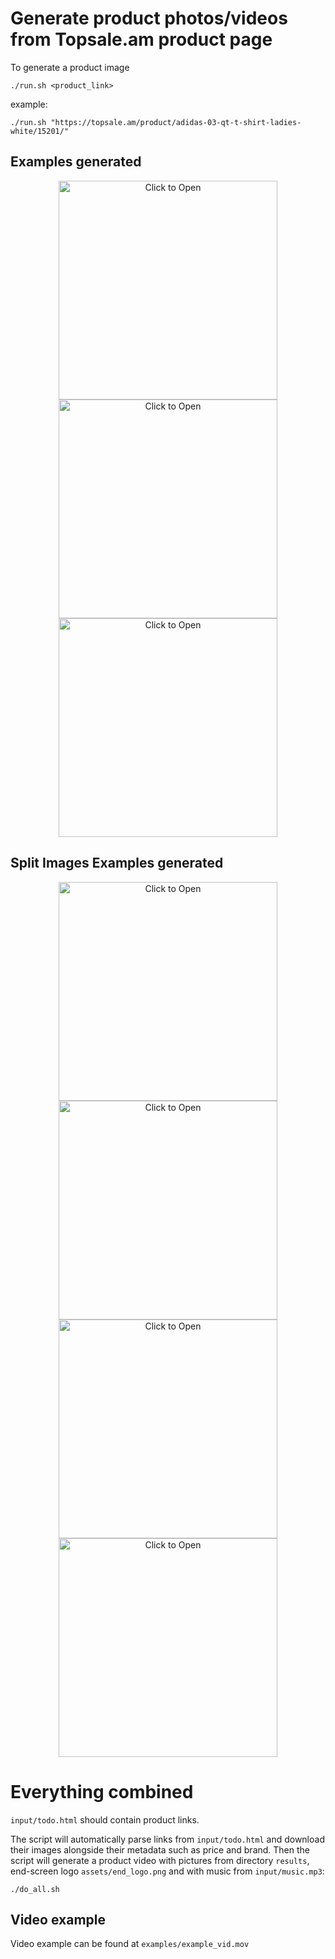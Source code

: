 # Generate product photos/videos from Topsale.am product page

To generate a product image
```shell script
./run.sh <product_link>
```
example:
```shell script
./run.sh "https://topsale.am/product/adidas-03-qt-t-shirt-ladies-white/15201/"
```

## Examples generated
<p align="center">
  <img src="examples/standard/9b9f3dbc4006e8350a9cUntitled-1.png" height="350" width="350" title="Click to Open">
  <img src="examples/standard/8008bccdeefcfb7e8571tommmmmmmmmmmmmmm.png" height="350" width="350" title="Click to Open">
  <img src="examples/standard/b66c77c454bef8cb323baaa.png" height="350" width="350" title="Click to Open">
</p>

## Split Images Examples generated
<p align="center">
  <img src="examples/split_image/9b9f3dbc4006e8350a9cUntitled-1.png" height="350" width="350" title="Click to Open">
  <img src="examples/split_image/89b68cf09b3851fbc731jdsijs.png" height="350" width="350" title="Click to Open">
  <img src="examples/split_image/3385f05229575dbad629asjkhdhsa.png" height="350" width="350" title="Click to Open">
  <img src="examples/split_image/c464fd10360ada381b76hjvhjvghj.png" height="350" width="350" title="Click to Open">
</p>

# Everything combined
`input/todo.html` should contain product links.

The script will automatically parse links from `input/todo.html` and download their images alongside their metadata such as price and brand.
Then the script will generate a product video with pictures from directory `results`, end-screen logo `assets/end_logo.png` and with music from `input/music.mp3`:
```shell script
./do_all.sh
```

## Video example

Video example can be found at `examples/example_vid.mov`
